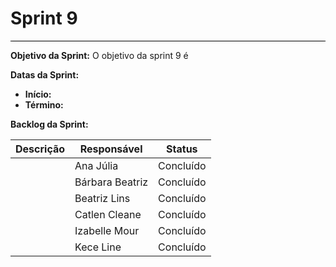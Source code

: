# **Sprint 9**
<hr style="border: 0; height: 1px; background-color: #000000;">

**Objetivo da Sprint:**
O objetivo da sprint 9 é 

**Datas da Sprint:**

- **Início:** 
- **Término:** 

**Backlog da Sprint:**

| Descrição | Responsável | Status |
|------------|-------------|-----------------------|
|  | Ana Júlia | Concluído |
|  | Bárbara Beatriz | Concluído |
|  | Beatriz Lins | Concluído |
|  | Catlen Cleane | Concluído |
|  | Izabelle Mour | Concluído |
|  | Kece Line | Concluído |

